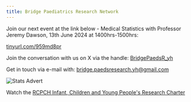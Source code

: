 ```yaml
---
title: Bridge Paediatrics Research Network
---
```


Join our next event at the link below - Medical Statistics with Professor Jeremy Dawson, 13th June 2024 at 1400hrs-1500hrs:

[tinyurl.com/959md8pr](tinyurl.com/959md8pr)

Join the conversation with us on X via the handle:
[BridgePaedsR_yh](https://twitter.com/BridgePaedsR_yh)

Get in touch via e-mail with:
[bridge.paedsresearch.yh@gmail.com](bridge.paedsresearch.yh@gmail.com)

![Stats Advert](/bridgepaediatrics/docs/assets/Email_footer_Dawson_stats.PNG)

Watch the [RCPCH Infant, Children and Young People's Research Charter](https://www.youtube.com/watch?v=wWCHrONFfYQ)

